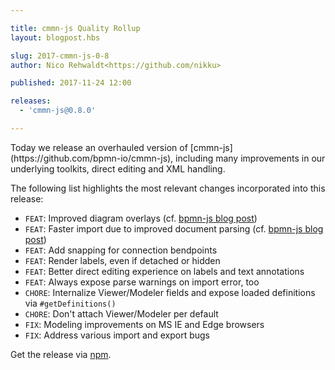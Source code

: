 ```yaml
---

title: cmmn-js Quality Rollup
layout: blogpost.hbs

slug: 2017-cmmn-js-0-8
author: Nico Rehwaldt<https://github.com/nikku>

published: 2017-11-24 12:00

releases:
  - 'cmmn-js@0.8.0'

---
```



<p class="introduction">
  Today we release an overhauled version of [cmmn-js](https://github.com/bpmn-io/cmmn-js), including many improvements in our underlying toolkits, direct editing and XML handling.
</p>

<!-- continue -->


The following list highlights the most relevant changes incorporated into this release:

* `FEAT`: Improved diagram overlays (cf. [bpmn-js blog post](./2017-bpmn-js-0-23.html))
* `FEAT`: Faster import due to improved document parsing (cf. [bpmn-js blog post](./2017-bpmn-js-0-24.html))
* `FEAT`: Add snapping for connection bendpoints
* `FEAT`: Render labels, even if detached or hidden
* `FEAT`: Better direct editing experience on labels and text annotations
* `FEAT`: Always expose parse warnings on import error, too
* `CHORE`: Internalize Viewer/Modeler fields and expose loaded definitions via `#getDefinitions()`
* `CHORE`: Don't attach Viewer/Modeler per default
* `FIX`: Modeling improvements on MS IE and Edge browsers
* `FIX`: Address various import and export bugs

Get the release via [npm](https://www.npmjs.com/package/cmmn-js).